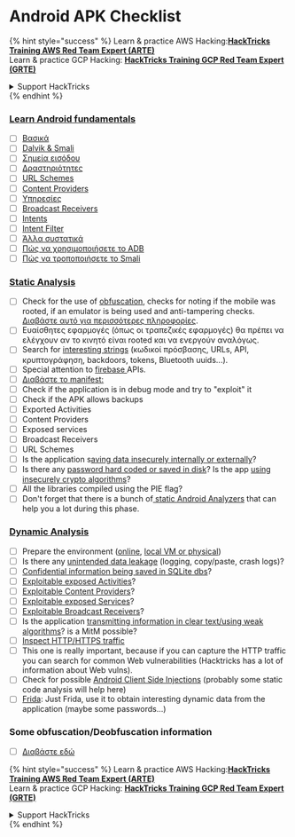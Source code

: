 # Android APK Checklist

{% hint style="success" %}
Learn & practice AWS Hacking:<img src="/.gitbook/assets/arte.png" alt="" data-size="line">[**HackTricks Training AWS Red Team Expert (ARTE)**](https://training.hacktricks.xyz/courses/arte)<img src="/.gitbook/assets/arte.png" alt="" data-size="line">\
Learn & practice GCP Hacking: <img src="/.gitbook/assets/grte.png" alt="" data-size="line">[**HackTricks Training GCP Red Team Expert (GRTE)**<img src="/.gitbook/assets/grte.png" alt="" data-size="line">](https://training.hacktricks.xyz/courses/grte)

<details>

<summary>Support HackTricks</summary>

* Check the [**subscription plans**](https://github.com/sponsors/carlospolop)!
* **Join the** 💬 [**Discord group**](https://discord.gg/hRep4RUj7f) or the [**telegram group**](https://t.me/peass) or **follow** us on **Twitter** 🐦 [**@hacktricks\_live**](https://twitter.com/hacktricks\_live)**.**
* **Share hacking tricks by submitting PRs to the** [**HackTricks**](https://github.com/carlospolop/hacktricks) and [**HackTricks Cloud**](https://github.com/carlospolop/hacktricks-cloud) github repos.

</details>
{% endhint %}

### [Learn Android fundamentals](android-app-pentesting/#2-android-application-fundamentals)

* [ ] [Βασικά](android-app-pentesting/#fundamentals-review)
* [ ] [Dalvik & Smali](android-app-pentesting/#dalvik--smali)
* [ ] [Σημεία εισόδου](android-app-pentesting/#application-entry-points)
* [ ] [Δραστηριότητες](android-app-pentesting/#launcher-activity)
* [ ] [URL Schemes](android-app-pentesting/#url-schemes)
* [ ] [Content Providers](android-app-pentesting/#services)
* [ ] [Υπηρεσίες](android-app-pentesting/#services-1)
* [ ] [Broadcast Receivers](android-app-pentesting/#broadcast-receivers)
* [ ] [Intents](android-app-pentesting/#intents)
* [ ] [Intent Filter](android-app-pentesting/#intent-filter)
* [ ] [Άλλα συστατικά](android-app-pentesting/#other-app-components)
* [ ] [Πώς να χρησιμοποιήσετε το ADB](android-app-pentesting/#adb-android-debug-bridge)
* [ ] [Πώς να τροποποιήσετε το Smali](android-app-pentesting/#smali)

### [Static Analysis](android-app-pentesting/#static-analysis)

* [ ] Check for the use of [obfuscation](android-checklist.md#some-obfuscation-deobfuscation-information), checks for noting if the mobile was rooted, if an emulator is being used and anti-tampering checks. [Διαβάστε αυτό για περισσότερες πληροφορίες](android-app-pentesting/#other-checks).
* [ ] Ευαίσθητες εφαρμογές (όπως οι τραπεζικές εφαρμογές) θα πρέπει να ελέγχουν αν το κινητό είναι rooted και να ενεργούν αναλόγως.
* [ ] Search for [interesting strings](android-app-pentesting/#looking-for-interesting-info) (κωδικοί πρόσβασης, URLs, API, κρυπτογράφηση, backdoors, tokens, Bluetooth uuids...).
* [ ] Special attention to [firebase ](android-app-pentesting/#firebase)APIs.
* [ ] [Διαβάστε το manifest:](android-app-pentesting/#basic-understanding-of-the-application-manifest-xml)
* [ ] Check if the application is in debug mode and try to "exploit" it
* [ ] Check if the APK allows backups
* [ ] Exported Activities
* [ ] Content Providers
* [ ] Exposed services
* [ ] Broadcast Receivers
* [ ] URL Schemes
* [ ] Is the application s[aving data insecurely internally or externally](android-app-pentesting/#insecure-data-storage)?
* [ ] Is there any [password hard coded or saved in disk](android-app-pentesting/#poorkeymanagementprocesses)? Is the app [using insecurely crypto algorithms](android-app-pentesting/#useofinsecureandordeprecatedalgorithms)?
* [ ] All the libraries compiled using the PIE flag?
* [ ] Don't forget that there is a bunch of[ static Android Analyzers](android-app-pentesting/#automatic-analysis) that can help you a lot during this phase.

### [Dynamic Analysis](android-app-pentesting/#dynamic-analysis)

* [ ] Prepare the environment ([online](android-app-pentesting/#online-dynamic-analysis), [local VM or physical](android-app-pentesting/#local-dynamic-analysis))
* [ ] Is there any [unintended data leakage](android-app-pentesting/#unintended-data-leakage) (logging, copy/paste, crash logs)?
* [ ] [Confidential information being saved in SQLite dbs](android-app-pentesting/#sqlite-dbs)?
* [ ] [Exploitable exposed Activities](android-app-pentesting/#exploiting-exported-activities-authorisation-bypass)?
* [ ] [Exploitable Content Providers](android-app-pentesting/#exploiting-content-providers-accessing-and-manipulating-sensitive-information)?
* [ ] [Exploitable exposed Services](android-app-pentesting/#exploiting-services)?
* [ ] [Exploitable Broadcast Receivers](android-app-pentesting/#exploiting-broadcast-receivers)?
* [ ] Is the application [transmitting information in clear text/using weak algorithms](android-app-pentesting/#insufficient-transport-layer-protection)? is a MitM possible?
* [ ] [Inspect HTTP/HTTPS traffic](android-app-pentesting/#inspecting-http-traffic)
* [ ] This one is really important, because if you can capture the HTTP traffic you can search for common Web vulnerabilities (Hacktricks has a lot of information about Web vulns).
* [ ] Check for possible [Android Client Side Injections](android-app-pentesting/#android-client-side-injections-and-others) (probably some static code analysis will help here)
* [ ] [Frida](android-app-pentesting/#frida): Just Frida, use it to obtain interesting dynamic data from the application (maybe some passwords...)

### Some obfuscation/Deobfuscation information

* [ ] [Διαβάστε εδώ](android-app-pentesting/#obfuscating-deobfuscating-code)

{% hint style="success" %}
Learn & practice AWS Hacking:<img src="/.gitbook/assets/arte.png" alt="" data-size="line">[**HackTricks Training AWS Red Team Expert (ARTE)**](https://training.hacktricks.xyz/courses/arte)<img src="/.gitbook/assets/arte.png" alt="" data-size="line">\
Learn & practice GCP Hacking: <img src="/.gitbook/assets/grte.png" alt="" data-size="line">[**HackTricks Training GCP Red Team Expert (GRTE)**<img src="/.gitbook/assets/grte.png" alt="" data-size="line">](https://training.hacktricks.xyz/courses/grte)

<details>

<summary>Support HackTricks</summary>

* Check the [**subscription plans**](https://github.com/sponsors/carlospolop)!
* **Join the** 💬 [**Discord group**](https://discord.gg/hRep4RUj7f) or the [**telegram group**](https://t.me/peass) or **follow** us on **Twitter** 🐦 [**@hacktricks\_live**](https://twitter.com/hacktricks\_live)**.**
* **Share hacking tricks by submitting PRs to the** [**HackTricks**](https://github.com/carlospolop/hacktricks) and [**HackTricks Cloud**](https://github.com/carlospolop/hacktricks-cloud) github repos.

</details>
{% endhint %}
